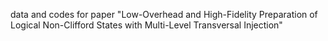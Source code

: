 data and codes for paper "Low-Overhead and High-Fidelity Preparation of Logical Non-Clifford States with Multi-Level Transversal Injection"
